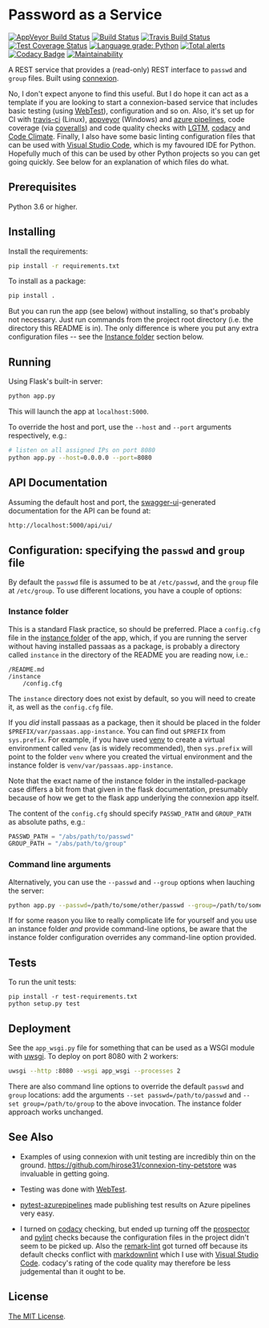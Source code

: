 # Password as a Service

[![AppVeyor Build Status](https://ci.appveyor.com/api/projects/status/github/jlmelville/passaas?branch=master&svg=true)](https://ci.appveyor.com/project/jlmelville/passaas)
[![Build Status](https://dev.azure.com/jlmelville/Python%20Pipeline/_apis/build/status/jlmelville.passaas?branchName=master)](https://dev.azure.com/jlmelville/Python%20Pipeline/_build/latest?definitionId=3&branchName=master)
[![Travis Build Status](https://travis-ci.org/jlmelville/passaas.svg?branch=master)](https://travis-ci.org/jlmelville/passaas)
[![Test Coverage Status](https://coveralls.io/repos/github/jlmelville/passaas/badge.svg)](https://coveralls.io/github/jlmelville/passaas)
[![Language grade: Python](https://img.shields.io/lgtm/grade/python/g/jlmelville/passaas.svg?logo=lgtm&logoWidth=18)](https://lgtm.com/projects/g/jlmelville/passaas/context:python)
[![Total alerts](https://img.shields.io/lgtm/alerts/g/jlmelville/passaas.svg?logo=lgtm&logoWidth=18)](https://lgtm.com/projects/g/jlmelville/passaas/alerts/)
[![Codacy Badge](https://api.codacy.com/project/badge/Grade/2e0f91826a794453a874262813f6a777)](https://www.codacy.com/app/jlmelville/passaas?utm_source=github.com&amp;utm_medium=referral&amp;utm_content=jlmelville/passaas&amp;utm_campaign=Badge_Grade)
[![Maintainability](https://api.codeclimate.com/v1/badges/fa6d1bc93f079ff810c9/maintainability)](https://codeclimate.com/github/jlmelville/passaas/maintainability)

A REST service that provides a (read-only) REST interface to `passwd` and `group` files. Built
using [connexion](https://github.com/zalando/connexion).

No, I don't expect anyone to find this useful. But I do hope it can act as a template if you
are looking to start a connexion-based service that includes basic testing (using
[WebTest](https://github.com/Pylons/webtest)), configuration and so on. Also, it's set up for
CI with [travis-ci](https://travis-ci.org) (Linux), [appveyor](https://ci.appveyor.com) (Windows)
and [azure pipelines](Mac), code coverage (via [coveralls](coveralls.io)) and code quality checks
with [LGTM](https://lgtm.com), [codacy](https://codacy.com/) and
[Code Climate](https://codeclimate.com). Finally, I also have some basic linting configuration
files that can be used with [Visual Studio Code](isualstudio.com), which is my favoured IDE for
Python. Hopefully much of this can be used by other Python projects so you can get going quickly.
See below for an explanation of which files do what.

## Prerequisites

Python 3.6 or higher.

## Installing

Install the requirements:

```bash
pip install -r requirements.txt
```

To install as a package:

```bash
pip install .
```

But you can run the app (see below) without installing, so that's probably not necessary. Just
run commands from the project root directory (i.e. the directory this README is in). The only
difference is where you put any extra configuration files -- see the
[Instance folder](https://github.com/jlmelville/passaas#instance-folder) section below.

## Running

Using Flask's built-in server:

```bash
python app.py
```

This will launch the app at `localhost:5000`.

To override the host and port, use the `--host` and `--port` arguments respectively, e.g.:

```bash
# listen on all assigned IPs on port 8080
python app.py --host=0.0.0.0 --port=8080
```

## API Documentation

Assuming the default host and port, the
[swagger-ui](https://swagger.io/tools/swagger-ui/)-generated documentation for the API can be
found at:

```bash
http://localhost:5000/api/ui/
```

## Configuration: specifying the `passwd` and `group` file

By default the `passwd` file is assumed to be at `/etc/passwd`, and the `group` file at
`/etc/group`. To use different locations, you have a couple of options:

### Instance folder

This is a standard Flask practice, so should be preferred. Place a `config.cfg` file in the
[instance folder](http://flask.pocoo.org/docs/1.0/config/#instance-folders) of the app, which, if
you are running the server without having installed passaas as a package, is probably a directory
called `instance` in the directory of the README you are reading now, i.e.:

```none
/README.md
/instance
    /config.cfg
```

The `instance` directory does not exist by default, so you will need to create it, as well as the
`config.cfg` file.

If you *did* install passaas as a package, then it should be placed in the folder
`$PREFIX/var/passaas.app-instance`. You can find out `$PREFIX` from `sys.prefix`. For example, if
you have used [venv](https://docs.python.org/3/library/venv.html) to create a virtual environment
called `venv` (as is widely recommended), then `sys.prefix` will point to the folder `venv` where
you created the virtual environment and the instance folder is `venv/var/passaas.app-instance`.

Note that the exact name of the instance folder in the installed-package case differs a bit from
that given in the flask documentation, presumably because of how we get to the flask app underlying
the connexion app itself.

The content of the `config.cfg` should specify `PASSWD_PATH` and `GROUP_PATH` as absolute paths,
e.g.:

```python
PASSWD_PATH = "/abs/path/to/passwd"
GROUP_PATH = "/abs/path/to/group"
```

### Command line arguments

Alternatively, you can use the `--passwd` and `--group` options when lauching the server:

```bash
python app.py --passwd=/path/to/some/other/passwd --group=/path/to/some/other/group
```

If for some reason you like to really complicate life for yourself and you use an instance folder
*and* provide command-line options, be aware that the instance folder configuration overrides any
command-line option provided.

## Tests

To run the unit tests:

```shell
pip install -r test-requirements.txt
python setup.py test
```

## Deployment

See the `app_wsgi.py` file for something that can be used as a WSGI module with
[uwsgi](http://projects.unbit.it/uwsgi/). To deploy on port 8080 with 2 workers:

```bash
uwsgi --http :8080 --wsgi app_wsgi --processes 2
```

There are also command line options to override the default `passwd` and `group` locations: add the
arguments `--set passwd=/path/to/passwd` and `--set group=/path/to/group` to the above invocation.
The instance folder approach works unchanged.

## See Also

* Examples of using connexion with unit testing are incredibly thin on the ground.
<https://github.com/hirose31/connexion-tiny-petstore> was invaluable in getting going.

* Testing was done with [WebTest](https://github.com/Pylons/webtest).

* [pytest-azurepipelines](https://pypi.org/project/pytest-azurepipelines/) made publishing test
results on Azure pipelines very easy.

* I turned on [codacy](https://app.codacy.com) checking, but ended up turning off the
[prospector](https://github.com/PyCQA/prospector) and [pylint](https://www.pylint.org/) checks
because the configuration files in the project didn't seem to be picked up. Also the
[remark-lint](https://github.com/remarkjs/remark-lint) got turned off because its default checks
conflict with [markdownlint](https://github.com/DavidAnson/markdownlint) which I use with
[Visual Studio Code](https://code.visualstudio.com/). codacy's rating of the code quality may
therefore be less judgemental than it ought to be.

## License

[The MIT License](https://opensource.org/licenses/MIT).
